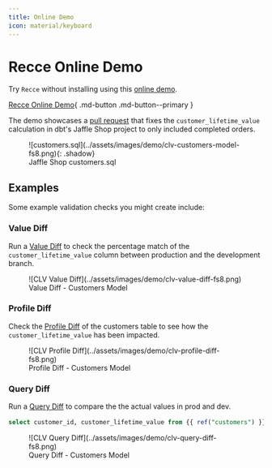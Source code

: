 ```yaml
---
title: Online Demo
icon: material/keyboard
---
```


# Recce Online Demo

Try `Recce` without installing using this [online demo](https://pr1.cloud.datarecce.io). 

[Recce Online Demo](https://pr1.cloud.datarecce.io){ .md-button .md-button--primary }

The demo showcases a [pull request](https://github.com/DataRecce/jaffle_shop_duckdb/pull/1) that fixes the `customer_lifetime_value` calculation in dbt's Jaffle Shop project to only included completed orders.

<figure markdown>
  ![customers.sql](../assets/images/demo/clv-customers-model-fs8.png){: .shadow}
  <figcaption>Jaffle Shop customers.sql</figcaption>
</figure>


## Examples

Some example validation checks you might create include:

### Value Diff

Run a [Value Diff](features/lineage.md#value-diff) to check the percentage match of the `customer_lifetime_value` column between production and the development branch.

<figure markdown>
  ![CLV Value Diff](../assets/images/demo/clv-value-diff-fs8.png)
  <figcaption>Value Diff - Customers Model</figcaption>
</figure>

### Profile Diff

Check the [Profile Diff](features/lineage.md#profile-diff) of the customers table to see how the `customer_lifetime_value` has been impacted.

<figure markdown>
  ![CLV Profile Diff](../assets/images/demo/clv-profile-diff-fs8.png)
  <figcaption>Profile Diff - Customers Model</figcaption>
</figure>


### Query Diff
Run a [Query Diff](features/query.md) to compare the the actual values in prod and dev.

```SQL
select customer_id, customer_lifetime_value from {{ ref("customers") }} where customer_id < 50;
```

<figure markdown>
  ![CLV Query Diff](../assets/images/demo/clv-query-diff-fs8.png)
  <figcaption>Query Diff - Customers Model</figcaption>
</figure>


